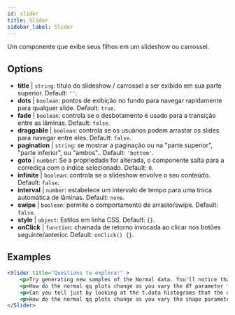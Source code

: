 ```yaml
---
id: slider 
title: Slider
sidebar_label: Slider
---
```


Um componente que exibe seus filhos em um slideshow ou carrossel.

## Options

* __title__ | `string`: título do slideshow / carrossel a ser exibido em sua parte superior. Default: `''`.
* __dots__ | `boolean`: pontos de exibição no fundo para navegar rapidamente para qualquer slide. Default: `true`.
* __fade__ | `boolean`: controla se o desbotamento é usado para a transição entre as lâminas. Default: `false`.
* __draggable__ | `boolean`: controla se os usuários podem arrastar os slides para navegar entre eles. Default: `false`.
* __pagination__ | `string`: se mostrar a paginação ou na "parte superior", "parte inferior", ou "ambos".. Default: `'bottom'`.
* __goto__ | `number`: Se a propriedade for alterada, o componente salta para a corrediça com o índice selecionado. Default: `0`.
* __infinite__ | `boolean`: controla se o slideshow envolve o seu conteúdo. Default: `false`.
* __interval__ | `number`: estabelece um intervalo de tempo para uma troca automática de lâminas. Default: `none`.
* __swipe__ | `boolean`: permite o comportamento de arrasto/swipe. Default: `false`.
* __style__ | `object`: Estilos em linha CSS. Default: `{}`.
* __onClick__ | `function`: chamada de retorno invocada ao clicar nos botões seguinte/anterior. Default: `onClick() {}`.


## Examples

```jsx live
<Slider title="Questions to explore:" >
    <p>Try generating new samples of the Normal data. You'll notice that the points don't always lie exactly on the line. This is typical variation. As you generate more random realizations of this plot you'll get better calibrated to the kind of deviation you can expect to see from this large a sample of Normal data.</p>
    <p>How do the normal qq plots change as you vary the df parameter for the t-distributed data?</p>
    <p>Can you tell just by looking at the t.data histograms that the data aren't normally distributed? Is it easier to tell from the QQ plots?</p>
    <p>How do the normal qq plots change as you vary the shape parameter in the gamma-distributed data?</p>
</Slider>
```

